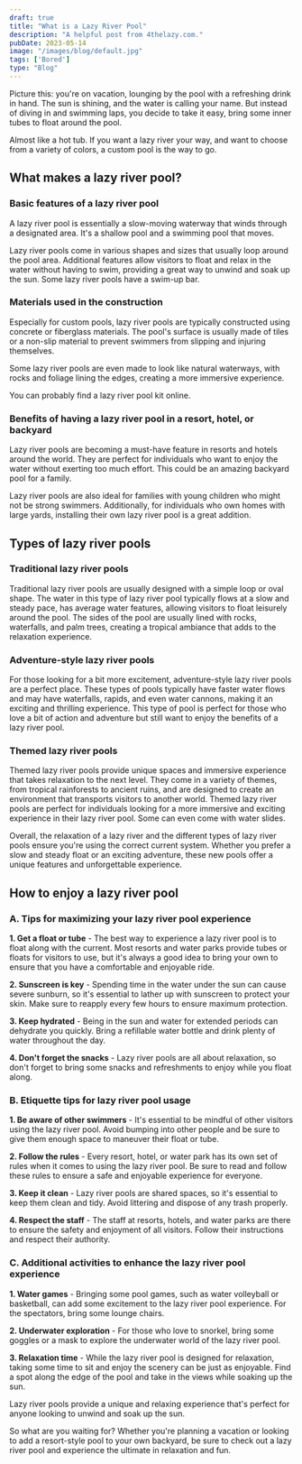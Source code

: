 ```yaml
---
draft: true
title: "What is a Lazy River Pool"
description: "A helpful post from 4thelazy.com."
pubDate: 2023-05-14
image: "/images/blog/default.jpg"
tags: ['Bored']
type: "Blog"
---
```


Picture this: you're on vacation, lounging by the pool with a refreshing drink in hand. The sun is shining, and the water is calling your name. But instead of diving in and swimming laps, you decide to take it easy, bring some inner tubes to float around the pool.

Almost like a hot tub. If you want a lazy river your way, and want to choose from a variety of colors, a custom pool is the way to go.

## What makes a lazy river pool?

### Basic features of a lazy river pool

A lazy river pool is essentially a slow-moving waterway that winds through a designated area. It's a shallow pool and a swimming pool that moves. 

Lazy river pools come in various shapes and sizes that usually loop around the pool area. Additional features allow visitors to float and relax in the water without having to swim, providing a great way to unwind and soak up the sun. Some lazy river pools have a swim-up bar.

### Materials used in the construction

Especially for custom pools, lazy river pools are typically constructed using concrete or fiberglass materials. The pool's surface is usually made of tiles or a non-slip material to prevent swimmers from slipping and injuring themselves. 

Some lazy river pools are even made to look like natural waterways, with rocks and foliage lining the edges, creating a more immersive experience. 

You can probably find a lazy river pool kit online.

### Benefits of having a lazy river pool in a resort, hotel, or backyard

Lazy river pools are becoming a must-have feature in resorts and hotels around the world. They are perfect for individuals who want to enjoy the water without exerting too much effort. This could be an amazing backyard pool for a family. 

Lazy river pools are also ideal for families with young children who might not be strong swimmers. Additionally, for individuals who own homes with large yards, installing their own lazy river pool is a great addition.

## Types of lazy river pools

### Traditional lazy river pools

Traditional lazy river pools are usually designed with a simple loop or oval shape. The water in this type of lazy river pool typically flows at a slow and steady pace, has average water features, allowing visitors to float leisurely around the pool. The sides of the pool are usually lined with rocks, waterfalls, and palm trees, creating a tropical ambiance that adds to the relaxation experience.

### Adventure-style lazy river pools

For those looking for a bit more excitement, adventure-style lazy river pools are a perfect place. These types of pools typically have faster water flows and may have waterfalls, rapids, and even water cannons, making it an exciting and thrilling experience. This type of pool is perfect for those who love a bit of action and adventure but still want to enjoy the benefits of a lazy river pool.

### Themed lazy river pools

Themed lazy river pools provide unique spaces and immersive experience that takes relaxation to the next level. They come in a variety of themes, from tropical rainforests to ancient ruins, and are designed to create an environment that transports visitors to another world. Themed lazy river pools are perfect for individuals looking for a more immersive and exciting experience in their lazy river pool. Some can even come with water slides.

Overall, the relaxation of a lazy river and the different types of lazy river pools ensure you're using the correct current system. Whether you prefer a slow and steady float or an exciting adventure, these new pools offer a unique features and unforgettable experience.

## How to enjoy a lazy river pool

### A. Tips for maximizing your lazy river pool experience

**1. Get a float or tube** - The best way to experience a lazy river pool is to float along with the current. Most resorts and water parks provide tubes or floats for visitors to use, but it's always a good idea to bring your own to ensure that you have a comfortable and enjoyable ride.

**2. Sunscreen is key** - Spending time in the water under the sun can cause severe sunburn, so it's essential to lather up with sunscreen to protect your skin. Make sure to reapply every few hours to ensure maximum protection.

**3. Keep hydrated** - Being in the sun and water for extended periods can dehydrate you quickly. Bring a refillable water bottle and drink plenty of water throughout the day.

**4. Don't forget the snacks** - Lazy river pools are all about relaxation, so don't forget to bring some snacks and refreshments to enjoy while you float along.

### B. Etiquette tips for lazy river pool usage

**1. Be aware of other swimmers** - It's essential to be mindful of other visitors using the lazy river pool. Avoid bumping into other people and be sure to give them enough space to maneuver their float or tube.

**2. Follow the rules** - Every resort, hotel, or water park has its own set of rules when it comes to using the lazy river pool. Be sure to read and follow these rules to ensure a safe and enjoyable experience for everyone.

**3. Keep it clean** - Lazy river pools are shared spaces, so it's essential to keep them clean and tidy. Avoid littering and dispose of any trash properly.

**4. Respect the staff** - The staff at resorts, hotels, and water parks are there to ensure the safety and enjoyment of all visitors. Follow their instructions and respect their authority.

### C. Additional activities to enhance the lazy river pool experience

**1.  Water games** - Bringing some pool games, such as water volleyball or basketball, can add some excitement to the lazy river pool experience. For the spectators, bring some lounge chairs.

**2. Underwater exploration** - For those who love to snorkel, bring some goggles or a mask to explore the underwater world of the lazy river pool.

**3. Relaxation time** - While the lazy river pool is designed for relaxation, taking some time to sit and enjoy the scenery can be just as enjoyable. Find a spot along the edge of the pool and take in the views while soaking up the sun.

Lazy river pools provide a unique and relaxing experience that's perfect for anyone looking to unwind and soak up the sun.

So what are you waiting for? Whether you're planning a vacation or looking to add a resort-style pool to your own backyard, be sure to check out a lazy river pool and experience the ultimate in relaxation and fun.